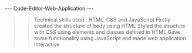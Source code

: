--- Code-Editor-Web-Application ---
>> Technical skills used : HTML, CSS and JavaScript
>> Firstly created the structure of body using HTML 
>> Styled the structure with CSS using elements and classes defined in HTML
>> Gave some functionality using JavaScript and made web application interactive 
